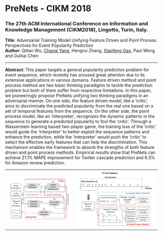 # PreNets - CIKM 2018
### The 27th ACM International Conference on Information and Knowledge Management (CIKM2018), Lingotto, Turin, Italy.
<strong>Title</strong>: Adversarial Training Model Unifying Feature Driven and Point Process Perspectives for Event Popularity Prediction<br>
<strong>Author</strong>: Qitian Wu, <a href="http://chaoqiyang.com">Chaoqi Yang</a>, Hengrui Zhang, <a href="http://www.cs.sjtu.edu.cn/~gao-xf/">Xiaofeng Gao</a>, Paul Weng and Guihai Chen<br>

---
<strong>Abstract</strong>: This paper targets a general popularity prediction problem for event sequence, which recently has aroused great attention due to its extensive applications in various domains. Feature driven method and point process method are two basic thinking paradigms to tackle the prediction problem but both of them suffer from respective limitations. In this paper, we pioneeringly propose PreNets unifying two thinking paradigms in an adversarial manner. On one side, the feature driven model, like a ‘critic’, aims to discriminate the predicted popularity from the real one based on a set of temporal features from the sequence. On the other side, the point process model, like an ‘interpreter’, recognizes the dynamic patterns in the sequence to generate a predicted popularity to fool the ‘critic’. Through a Wasserstein learning based two-player game, the training loss of the ‘critic’ would guide the ‘interpreter’ to better exploit the sequence patterns and enhance the prediction, while the
‘interpreter’ would push the ‘critic’ to select the effective early features that can help the discrimination. This mechanism enables the framework to absorb the strengths of both feature driven and point process methods. Empirical results show that PreNets can achieve 21.1% MAPE improvement for Twitter cascade prediction and 6.3% for Amazon review prediction.

<table><tr>
<td><img src="result/framework1.png" border=0></td>
<td><img src="result/framework2.png" border=0></td>
</tr></table>
